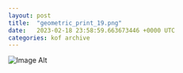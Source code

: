 ```yaml
---
layout:	post
title:	"geometric_print_19.png"
date:	2023-02-18 23:58:59.663673446 +0000 UTC
categories:	kof archive
---
```


![Image Alt](https://k0f.github.io/assets/geometric_print_19.png)